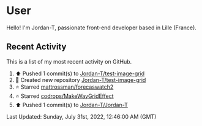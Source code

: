 # User

Hello! I'm Jordan-T, passionate front-end developer based in Lille (France).

## Recent Activity

This is a list of my most recent activity on GitHub.

<!--RECENT_ACTIVITY:start-->
1. ⬆️ Pushed 1 commit(s) to [Jordan-T/test-image-grid](https://github.com/Jordan-T/test-image-grid)
2. 📔 Created new repository [Jordan-T/test-image-grid](https://github.com/Jordan-T/test-image-grid)
3. ⭐ Starred [mattrossman/forecaswatch2](https://github.com/mattrossman/forecaswatch2)
4. ⭐ Starred [codrops/MakeWayGridEffect](https://github.com/codrops/MakeWayGridEffect)
5. ⬆️ Pushed 1 commit(s) to [Jordan-T/Jordan-T](https://github.com/Jordan-T/Jordan-T)
<!--RECENT_ACTIVITY:end-->

<!--RECENT_ACTIVITY:last_update-->
Last Updated: Sunday, July 31st, 2022, 12:46:00 AM (GMT)
<!--RECENT_ACTIVITY:last_update_end-->
